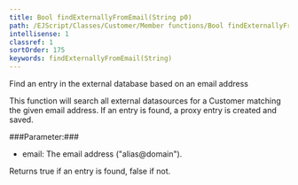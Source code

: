 ```yaml
---
title: Bool findExternallyFromEmail(String p0)
path: /EJScript/Classes/Customer/Member functions/Bool findExternallyFromEmail(String p_0)
intellisense: 1
classref: 1
sortOrder: 175
keywords: findExternallyFromEmail(String)
---
```


Find an entry in the external database based on an email address

This function will search all external datasources for a Customer matching the given email address. If an entry is found, a proxy entry is created and saved.



###Parameter:###


 - email: The email address ("alias@domain").


Returns true if an entry is found, false if not.


